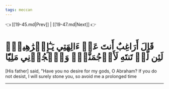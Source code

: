 ```yaml
---
tags: meccan
---
```


👈 [[19-45.md|Prev]] | [[19-47.md|Next]] 👉

# قَالَ أَرَاغِبٌ أَنتَ عَنۡ ءَالِهَتِي يَـٰٓإِبۡرَٰهِيمُۖ لَئِن لَّمۡ تَنتَهِ لَأَرۡجُمَنَّكَۖ وَٱهۡجُرۡنِي مَلِيّٗا

[His father] said, "Have you no desire for my gods, O Abraham? If you do not desist, I will surely stone you, so avoid me a prolonged time

---

